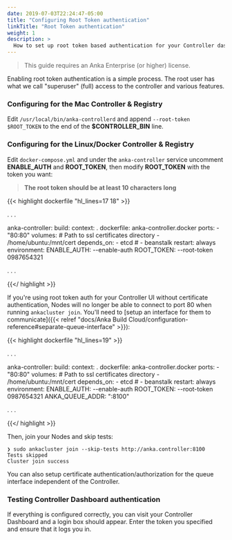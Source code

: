 ```yaml
---
date: 2019-07-03T22:24:47-05:00
title: "Configuring Root Token authentication"
linkTitle: "Root Token authentication"
weight: 1
description: >
  How to set up root token based authentication for your Controller dashboard.
---
```


> This guide requires an Anka Enterprise (or higher) license.

Enabling root token authentication is a simple process. The root user has what we call "superuser" (full) access to the controller and various features.

### Configuring for the Mac Controller & Registry

Edit `/usr/local/bin/anka-controllerd` and append `--root-token $ROOT_TOKEN` to the end of the **$CONTROLLER_BIN** line.

### Configuring for the Linux/Docker Controller & Registry

Edit `docker-compose.yml` and under the `anka-controller` service uncomment **ENABLE_AUTH** and **ROOT_TOKEN**, then modify **ROOT_TOKEN** with the token you want:

> **The root token should be at least 10 characters long**

{{< highlight dockerfile "hl_lines=17 18" >}}

. . .

anka-controller:
   build:
      context: .
      dockerfile: anka-controller.docker
   ports:
      - "80:80"
   volumes:
     # Path to ssl certificates directory
     - /home/ubuntu:/mnt/cert
   depends_on:
      - etcd
     #  - beanstalk
   restart: always
   environment:
     ENABLE_AUTH:            --enable-auth 
     ROOT_TOKEN:             --root-token 0987654321

. . .

{{</ highlight >}}

If you're using root token auth for your Controller UI without certificate authentication, Nodes will no longer be able to connect to port 80 when running `ankacluster join`. You'll need to [setup an interface for them to communicate]({{< relref "docs/Anka Build Cloud/configuration-reference#separate-queue-interface" >}}):

{{< highlight dockerfile "hl_lines=19" >}}

. . .

anka-controller:
   build:
      context: .
      dockerfile: anka-controller.docker
   ports:
      - "80:80"
   volumes:
     # Path to ssl certificates directory
     - /home/ubuntu:/mnt/cert
   depends_on:
      - etcd
     #  - beanstalk
   restart: always
   environment:
     ENABLE_AUTH:            --enable-auth 
     ROOT_TOKEN:             --root-token 0987654321
     ANKA_QUEUE_ADDR: ":8100"

. . .

{{</ highlight >}}

Then, join your Nodes and skip tests:
```
❯ sudo ankacluster join --skip-tests http://anka.controller:8100
Tests skipped
Cluster join success
```

You can also setup certificate authentication/authorization for the queue interface independent of the Controller.

### Testing Controller Dashboard authentication

If everything is configured correctly, you can visit your Controller Dashboard and a login box should appear. Enter the token you specified and ensure that it logs you in.